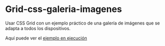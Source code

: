 # Grid-css-galeria-imagenes

Usar CSS Grid con un ejemplo práctico de una galería de imágenes que se adapta a todos los dispositivos.

Aquí puede ver el [ejemplo en ejecución](https://wgarciamail.github.io/Grid-css-galeria-imagenes/grid-galery.html) 
